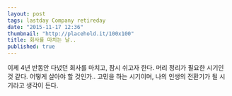 ```yaml
---
layout: post
tags: lastday Company retireday
date: "2015-11-17 12:36"
thumbnail: "http://placehold.it/100x100"
title: 회사를 마치는 날..
published: true
---
```


이제 4년 반동안 다녔던 회사를 마치고, 잠시 쉬고자 한다.
머리 정리가 필요한 시기인 것 같다.
어떻게 살아야 할 것인가.. 고민을 하는 시기이며,
나의 인생의 전환기가 될 시기라고 생각이 든다.